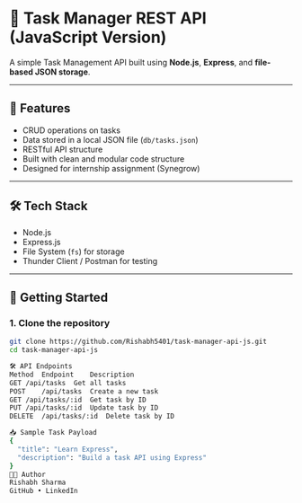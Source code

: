 # 📝 Task Manager REST API (JavaScript Version)

A simple Task Management API built using **Node.js**, **Express**, and **file-based JSON storage**.

---

## 📁 Features

- CRUD operations on tasks
- Data stored in a local JSON file (`db/tasks.json`)
- RESTful API structure
- Built with clean and modular code structure
- Designed for internship assignment (Synegrow)

---

## 🛠️ Tech Stack

- Node.js
- Express.js
- File System (`fs`) for storage
- Thunder Client / Postman for testing

---

## 🚀 Getting Started

### 1. Clone the repository

```bash
git clone https://github.com/Rishabh5401/task-manager-api-js.git
cd task-manager-api-js

🛠️ API Endpoints
Method	Endpoint	Description
GET	/api/tasks	Get all tasks
POST	/api/tasks	Create a new task
GET	/api/tasks/:id	Get task by ID
PUT	/api/tasks/:id	Update task by ID
DELETE	/api/tasks/:id	Delete task by ID

📥 Sample Task Payload
{
  "title": "Learn Express",
  "description": "Build a task API using Express"
}
🧑‍💻 Author
Rishabh Sharma
GitHub • LinkedIn

